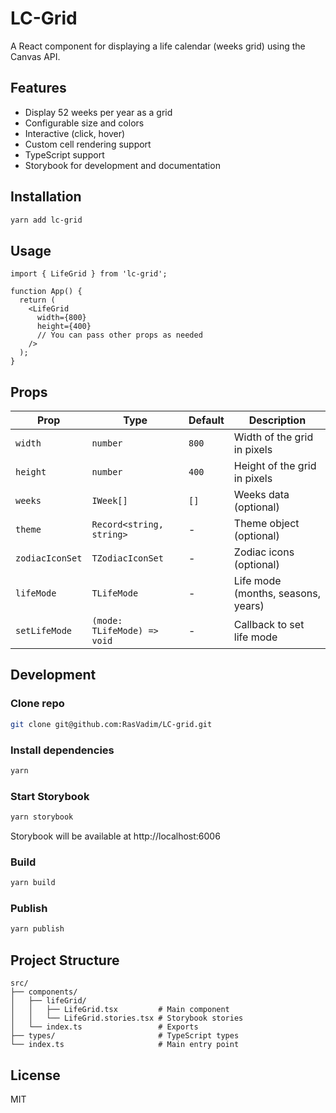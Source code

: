 # LC-Grid

A React component for displaying a life calendar (weeks grid) using the Canvas API.

## Features

- Display 52 weeks per year as a grid
- Configurable size and colors
- Interactive (click, hover)
- Custom cell rendering support
- TypeScript support
- Storybook for development and documentation

## Installation

```bash
yarn add lc-grid
```

## Usage

```tsx
import { LifeGrid } from 'lc-grid';

function App() {
  return (
    <LifeGrid
      width={800}
      height={400}
      // You can pass other props as needed
    />
  );
}
```

## Props

| Prop            | Type                        | Default   | Description                        |
|-----------------|-----------------------------|-----------|------------------------------------|
| `width`         | `number`                    | `800`     | Width of the grid in pixels        |
| `height`        | `number`                    | `400`     | Height of the grid in pixels       |
| `weeks`         | `IWeek[]`                   | `[]`      | Weeks data (optional)              |
| `theme`         | `Record<string, string>`    | -         | Theme object (optional)            |
| `zodiacIconSet` | `TZodiacIconSet`            | -         | Zodiac icons (optional)            |
| `lifeMode`      | `TLifeMode`                 | -         | Life mode (months, seasons, years) |
| `setLifeMode`   | `(mode: TLifeMode) => void` | -         | Callback to set life mode          |



## Development

### Clone repo

```bash
git clone git@github.com:RasVadim/LC-grid.git 
```

### Install dependencies

```bash
yarn 
```

### Start Storybook

```bash
yarn storybook
```

Storybook will be available at http://localhost:6006

### Build

```bash
yarn build
```

### Publish

```bash
yarn publish
```

## Project Structure

```
src/
├── components/
│   ├── lifeGrid/
│   │   ├── LifeGrid.tsx         # Main component
│   │   └── LifeGrid.stories.tsx # Storybook stories
│   └── index.ts                 # Exports
├── types/                       # TypeScript types
└── index.ts                     # Main entry point
```

## License

MIT

